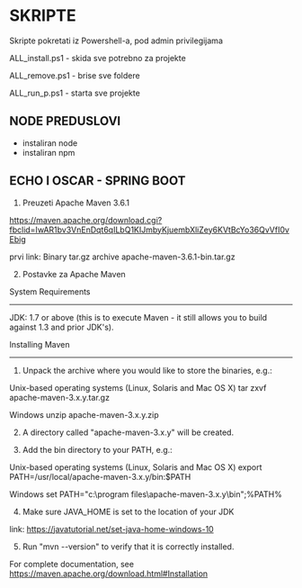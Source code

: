 # SKRIPTE

Skripte pokretati iz Powershell-a, pod admin privilegijama

ALL_install.ps1 - skida sve potrebno za projekte

ALL_remove.ps1 - brise sve foldere

ALL_run_p.ps1 - starta sve projekte

## NODE PREDUSLOVI

- instaliran node
- instaliran npm


## ECHO I OSCAR - SPRING BOOT

1. Preuzeti Apache Maven 3.6.1

https://maven.apache.org/download.cgi?fbclid=IwAR1bv3VnEnDqt6qILbQ1KIJmbyKjuembXliZey6KVtBcYo36QvVfI0vEbig 

prvi link: Binary tar.gz archive	apache-maven-3.6.1-bin.tar.gz

2. Postavke za Apache Maven

System Requirements

  -------------------

JDK: 1.7 or above (this is to execute Maven - it still allows you to build against 1.3 and prior JDK's).

Installing Maven

----------------

1) Unpack the archive where you would like to store the binaries, e.g.:

Unix-based operating systems (Linux, Solaris and Mac OS X)
      tar zxvf apache-maven-3.x.y.tar.gz

Windows
      unzip apache-maven-3.x.y.zip

2) A directory called "apache-maven-3.x.y" will be created.

3) Add the bin directory to your PATH, e.g.:

Unix-based operating systems (Linux, Solaris and Mac OS X)
      export PATH=/usr/local/apache-maven-3.x.y/bin:$PATH

Windows
      set PATH="c:\program files\apache-maven-3.x.y\bin";%PATH%

4) Make sure JAVA_HOME is set to the location of your JDK
  
link: https://javatutorial.net/set-java-home-windows-10 

5) Run "mvn --version" to verify that it is correctly installed.

For complete documentation, see https://maven.apache.org/download.html#Installation 
  


